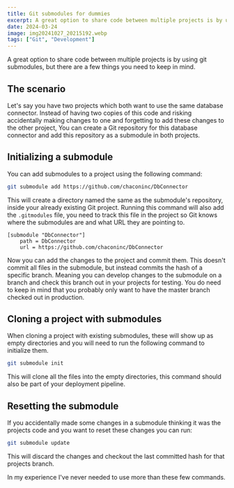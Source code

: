 ```yaml
---
title: Git submodules for dummies
excerpt: A great option to share code between multiple projects is by using git submodules, but there are a few things you need to keep in mind.
date: 2024-03-24
image: img20241027_20215192.webp
tags: ["Git", "Development"]
---
```


A great option to share code between multiple projects is by using git submodules, but there are a few things you need to keep in mind.

## The scenario

Let's say you have two projects which both want to use the same database connector.
Instead of having two copies of this code and risking accidentally making changes to one and forgetting to add these changes to the other project,
You can create a Git repository for this database connector and add this repository as a submodule in both projects.

## Initializing a submodule

You can add submodules to a project using the following command:

```sh
git submodule add https://github.com/chaconinc/DbConnector
```

This will create a directory named the same as the submodule's repository, inside your already existing Git project.
Running this command will also add the `.gitmodules` file, you need to track this file in the project so Git knows where the submodules are and what URL they are pointing to.

```
[submodule "DbConnector"]
	path = DbConnector
	url = https://github.com/chaconinc/DbConnector
```

Now you can add the changes to the project and commit them.
This doesn't commit all files in the submodule, but instead commits the hash of a specific branch.
Meaning you can develop changes to the submodule on a branch and check this branch out in your projects for testing.
You do need to keep in mind that you probably only want to have the master branch checked out in production.

## Cloning a project with submodules

When cloning a project with existing submodules, these will show up as empty directories and you will need to run the following command to initialize them.

```sh
git submodule init
```

This will clone all the files into the empty directories, this command should also be part of your deployment pipeline.

## Resetting the submodule

If you accidentally made some changes in a submodule thinking it was the projects code and you want to reset these changes you can run:

```sh
git submodule update

```

This will discard the changes and checkout the last committed hash for that projects branch.

In my experience I've never needed to use more than these few commands.
